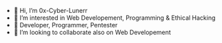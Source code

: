 - 👋 Hi, I’m 0x-Cyber-Lunerr
- 👀 I’m interested in Web Developement, Programming & Ethical Hacking
- 🌱 Developer, Programmer, Pentester
- 💞️ I’m looking to collaborate also on Web Developement


<!---
Code-With-Abdul-67/Code-With-Abdul-67 is a ✨ special ✨ repository because its `README.md` (this file) appears on your GitHub profile.
You can click the Preview link to take a look at your changes.
--->
